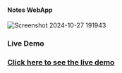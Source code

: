 ####  Notes WebApp
  
  
  ![Screenshot 2024-10-27 191943](https://github.com/user-attachments/assets/6433aa74-beb8-4623-83e5-06bd231acfa1)


 ### Live Demo 

 ### [Click here to see the live demo](https://codepen.io/solygambas/full/qBavQog)

